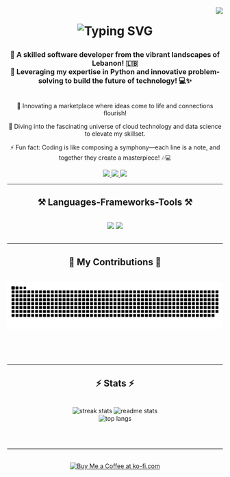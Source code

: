 <img align="right" src="https://visitor-badge.laobi.icu/badge?page_id=salesp07.salesp07" />

<h1 align="center">
<p align="center">
  <img src="https://readme-typing-svg.herokuapp.com?font=Righteous&size=30&center=true&vCenter=true&width=500&height=130&duration=4000&pause=1000&lines=%F0%9F%91%A8%E2%80%8D%F0%9F%92%BB+hello,+world!+%F0%9F%8C%8D;%F0%9F%92%BB+code+is+poetry.%20;%F0%9F%92%BB+and+i%E2%80%99m+writing+my+masterpiece." alt="Typing SVG" />
</p>

</h1>

<h3 align="center">
  🌟 A skilled software developer from the vibrant landscapes of Lebanon! 🇱🇧 <br>
  🚀 Leveraging my expertise in Python and innovative problem-solving to build the future of technology! 💻✨
</h3>


<br/>

<div align="center">
 🔭 Innovating a marketplace where ideas come to life and connections flourish!


🌱 Diving into the fascinating universe of cloud technology and data science to elevate my skillset.

⚡ Fun fact: Coding is like composing a symphony—each line is a note, and together they create a masterpiece! 🎶💻


 </div>
 
<div align="center"> 
  <a href="mailto:pedro.sales.muniz@gmail.com">
    <img src="https://img.shields.io/badge/Gmail-333333?style=for-the-badge&logo=gmail&logoColor=red" />
  </a>
  <a href="https://linkedin.com/in/pedro-sales-muniz" target="_blank">
    <img src="https://img.shields.io/badge/LinkedIn-0077B5?style=for-the-badge&logo=linkedin&logoColor=white" target="_blank" />
  </a>
  <a href="https://salesp07.github.io" target="_blank">
     <img src="https://img.shields.io/badge/Portfolio-FF5722?style=for-the-badge&logo=todoist&logoColor=white" target="_blank" /> <!-- sqlite, safari, google-chrome are other good icon options -->
  </a>
</div>

 <hr/>
 
<h2 align="center">⚒️ Languages-Frameworks-Tools ⚒️</h2>
<br/>
<div align="center">
    <img src="https://skillicons.dev/icons?i=react,bootstrap,mui,html,css,vscode,github,figma,tailwind,git,r" />
    <img src="https://skillicons.dev/icons?i=nodejs,python,javascript,typescript,express,firebase,mongodb,c,java,nextjs,mysql,flask" /><br>
</div>

<br/>
<hr/>

<div align="center">
  <h2>🐍 My Contributions 🐍</h2>
  <br>
  <img alt="snake eating my contributions" src="https://raw.githubusercontent.com/salesp07/salesp07/output/github-contribution-grid-snake.svg" />
  
  <br/><br/><br/>
</div>

<hr/>

<h2 align="center">⚡ Stats ⚡</h2>
<br>
<div align=center>
  <img width=390 src="https://github-readme-streak-stats-salesp07.vercel.app/?user=salesp07&count_private=true&theme=react&border_radius=10" alt="streak stats"/>
  <img width=390 src="https://github-readme-stats-salesp07.vercel.app/api?username=salesp07&count_private=true&show_icons=true&theme=react&rank_icon=github&border_radius=10" alt="readme stats" />
  <br/>
  <img width=325 align="center" src="https://github-readme-stats-salesp07.vercel.app/api/top-langs/?username=salesp07&hide=HTML&langs_count=8&layout=compact&theme=react&border_radius=10&size_weight=0.5&count_weight=0.5&exclude_repo=github-readme-stats" alt="top langs" />
</div>

<br/><br/>

<hr/>

<br/>

<div align="center">
<a href='https://ko-fi.com/V7V4RAK9C' target='_blank'><img height='64' style='border:0px;height:64px;' src='https://storage.ko-fi.com/cdn/kofi1.png?v=3' border='0' alt='Buy Me a Coffee at ko-fi.com' /></a>
</div>

<br/>
